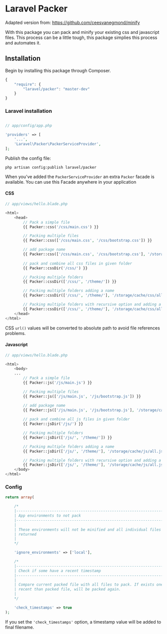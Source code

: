 # Laravel Packer

Adapted version from: https://github.com/ceesvanegmond/minify

With this package you can pack and minify your existing css and javascript files. This process can be a little tough, this package simplies this process and automates it.

## Installation

Begin by installing this package through Composer.

```js
{
    "require": {
        "laravel/packer": "master-dev"
    }
}
```

### Laravel installation

```php

// app/config/app.php

'providers' => [
    '...',
    'Laravel\Packer\PackerServiceProvider',
];
```

Publish the config file:
```
php artisan config:publish laravel/packer
```

When you've added the ```PackerServiceProvider``` an extra ```Packer``` facade is available.
You can use this Facade anywhere in your application

#### CSS
```php
// app/views/hello.blade.php

<html>
    <head>
        // Pack a simple file
        {{ Packer::css('/css/main.css') }}

        // Packing multiple files
        {{ Packer::css(['/css/main.css', '/css/bootstrap.css']) }}

        // add package name
        {{ Packer::css(['/css/main.css', '/css/bootstrap.css'], '/storage/cache/css/styles.css') }}
        
        // pack and combine all css files in given folder
        {{ Packer::cssDir('/css/') }}

        // Packing multiple folders
        {{ Packer::cssDir(['/css/', '/theme/']) }}

        // Packing multiple folders adding a name
        {{ Packer::cssDir(['/css/', '/theme/'], '/storage/cache/css/all.css') }}

        // Packing multiple folders with recursive option and adding a name 
        {{ Packer::cssDir(['/css/', '/theme/'], '/storage/cache/css/all.css', true) }}
    </head>
</html>

```

CSS `url()` values will be converted to absolute path to avoid file references problems.

#### Javascript
```php
// app/views/hello.blade.php

<html>
    <body>
    ...
        // Pack a simple file
        {{ Packer::js('/js/main.js') }}

        // Packing multiple files
        {{ Packer::js(['/js/main.js', '/js/bootstrap.js']) }}

        // add package name
        {{ Packer::js(['/js/main.js', '/js/bootstrap.js'], '/storage/cache/js/scripts.js') }}
        
        // pack and combine all js files in given folder
        {{ Packer::jsDir('/js/') }}

        // Packing multiple folders
        {{ Packer::jsDir(['/js/', '/theme/']) }}

        // Packing multiple folders adding a name
        {{ Packer::jsDir(['/js/', '/theme/'], '/storage/cache/js/all.js') }}

        // Packing multiple folders with recursive option and adding a name 
        {{ Packer::jsDir(['/js/', '/theme/'], '/storage/cache/js/all.js', true) }}
    </body>
</html>

```

### Config
```php
return array(

    /*
    |--------------------------------------------------------------------------
    | App environments to not pack
    |--------------------------------------------------------------------------
    |
    | These environments will not be minified and all individual files are
    | returned
    |
    */

    'ignore_environments' => ['local'],

    /*
    |--------------------------------------------------------------------------
    | Check if some have a recent timestamp
    |--------------------------------------------------------------------------
    |
    | Compare current packed file with all files to pack. If exists one more
    | recent than packed file, will be packed again.
    |
    */

    'check_timestamps' => true
);

```
If you set the `'check_timestamps'` option, a timestamp value will be added to final filename.